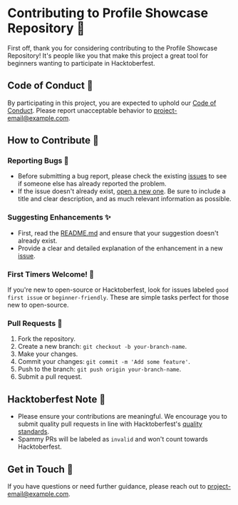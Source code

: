 # Contributing to Profile Showcase Repository 🚀

First off, thank you for considering contributing to the Profile Showcase Repository! It's people like you that make this project a great tool for beginners wanting to participate in Hacktoberfest.

## Code of Conduct 📜

By participating in this project, you are expected to uphold our [Code of Conduct](CODE_OF_CONDUCT.md). Please report unacceptable behavior to [project-email@example.com](mailto:hey@bong.dev).

## How to Contribute 📘

### Reporting Bugs 🐛

- Before submitting a bug report, please check the existing [issues](https://github.com/bongdevhq/profile-showcase/issues) to see if someone else has already reported the problem.
- If the issue doesn't already exist, [open a new one](https://github.com/bongdevhq/profile-showcase/issues/new). Be sure to include a title and clear description, and as much relevant information as possible.

### Suggesting Enhancements ✨

- First, read the [README.md](README.md) and ensure that your suggestion doesn't already exist.
- Provide a clear and detailed explanation of the enhancement in a new [issue](https://github.com/bongdevhq/profile-showcase/issues).

### First Timers Welcome! 🌟

If you're new to open-source or Hacktoberfest, look for issues labeled `good first issue` or `beginner-friendly`. These are simple tasks perfect for those new to open-source.

### Pull Requests 🔧

1. Fork the repository.
2. Create a new branch: `git checkout -b your-branch-name`.
3. Make your changes.
4. Commit your changes: `git commit -m 'Add some feature'`.
5. Push to the branch: `git push origin your-branch-name`.
6. Submit a pull request.

## Hacktoberfest Note 🎃

- Please ensure your contributions are meaningful. We encourage you to submit quality pull requests in line with Hacktoberfest's [quality standards](https://hacktoberfest.com/resources/qualitystandards).
- Spammy PRs will be labeled as `invalid` and won't count towards Hacktoberfest.

## Get in Touch 📧

If you have questions or need further guidance, please reach out to [project-email@example.com](mailto:hey@bong.dev).
